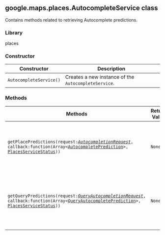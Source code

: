 <h2 id="AutocompleteService">
google.maps.places.AutocompleteService
class
</h2><p>Contains methods related to retrieving Autocomplete predictions.</p><h3>Library</h3><p>places</p><h3>Constructor</h3><table summary="class AutocompleteService - Constructor" width="100%">
<thead>
<tr><th>Constructor</th>
<th>Description</th>
</tr></thead>
<tbody>
<tr>
<td><code>AutocompleteService()</code></td>
<td>Creates a new instance of the <code>AutocompleteService</code>.</td>
</tr>
</tbody>
</table><h3>Methods</h3><table summary="class AutocompleteService - Methods" width="100%">
<thead>
<tr><th>Methods</th>
<th>Return Value</th>
<th>Description</th>
</tr></thead>
<tbody>
<tr>
<td><code>getPlacePredictions(request:<a href="https://github.com/amenadiel/google-maps-documentation/blob/master/docs/google.maps.places.AutocompletionRequest.md"><em>AutocompletionRequest</em></a>, callback:function(Array&lt;<a href="https://github.com/amenadiel/google-maps-documentation/blob/master/docs/google.maps.places.AutocompletePrediction.md">AutocompletePrediction</a>&gt;, <a href="https://github.com/amenadiel/google-maps-documentation/blob/master/docs/google.maps.places.PlacesServiceStatus.md">PlacesServiceStatus</a>))</code></td>
<td><code>None</code></td>
<td>Retrieves place autocomplete predictions based on the supplied autocomplete request.</td>
</tr>
<tr>
<td><code>getQueryPredictions(request:<a href="https://github.com/amenadiel/google-maps-documentation/blob/master/docs/google.maps.places.QueryAutocompletionRequest.md"><em>QueryAutocompletionRequest</em></a>, callback:function(Array&lt;<a href="https://github.com/amenadiel/google-maps-documentation/blob/master/docs/google.maps.places.QueryAutocompletePrediction.md">QueryAutocompletePrediction</a>&gt;, <a href="https://github.com/amenadiel/google-maps-documentation/blob/master/docs/google.maps.places.PlacesServiceStatus.md">PlacesServiceStatus</a>))</code></td>
<td><code>None</code></td>
<td>Retrieves query autocomplete predictions based on the supplied query autocomplete request.</td>
</tr>
</tbody>
</table>